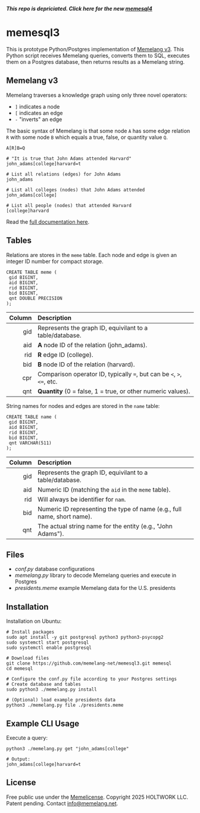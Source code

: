 ***This repo is depriciated. Click here for the new [memesql4](https://github.com/memelang-net/memesql4)***

# memesql3

This is prototype Python/Postgres implementation of [Memelang v3](https://memelang.net/03/). This Python script receives  Memelang queries, converts them to SQL, executes them on a Postgres database, then returns results as a Memelang string.

## Memelang v3

Memelang traverses a knowledge graph using only three novel operators: 
* `]` indicates a node
* `[` indicates an edge
* `-` "inverts" an edge

The basic syntax of Memelang is that some node `A` has some edge relation `R` with some node `B` which equals a true, false, or quantity value `Q`.

	A[R]B=Q

	# "It is true that John Adams attended Harvard"
	john_adams[college]harvard=t

	# List all relations (edges) for John Adams
	john_adams

	# List all colleges (nodes) that John Adams attended
	john_adams[college]

	# List all people (nodes) that attended Harvard
	[college]harvard

Read the [full documentation here](https://memelang.net/03/).


## Tables

Relations are stores in the `meme` table. Each node and edge is given an integer ID number for compact storage.

	CREATE TABLE meme (
	 gid BIGINT, 
	 aid BIGINT, 
	 rid BIGINT, 
	 bid BIGINT, 
	 qnt DOUBLE PRECISION
	);


| Column | Description                                                                           |
|-------:|:--------------------------------------------------------------------------------------|
| gid  | Represents the graph ID, equivilant to a table/database.                                |
| aid  | **A** node ID of the relation (john_adams).                                             |
| rid  | **R** edge ID (college).                                                                |
| bid  | **B** node ID of the relation (harvard).                                                |
| cpr  | Comparison operator ID, typically `=`, but can be `<`, `>`, `<=`, etc.                  |
| qnt  | **Quantity** (0 = false, 1 = true, or other numeric values).                            |


String names for nodes and edges are stored in the `name` table:

	CREATE TABLE name (
	 gid BIGINT, 
	 aid BIGINT, 
	 rid BIGINT, 
	 bid BIGINT, 
	 qnt VARCHAR(511)
	);

| Column | Description                                                              |
|-------:|:-------------------------------------------------------------------------|
| gid  | Represents the graph ID, equivilant to a table/database.                   |
| aid  | Numeric ID (matching the `aid` in the `meme` table).                       |
| rid  | Will always be identifier for `nam`.                                       |
| bid  | Numeric ID representing the type of name (e.g., full name, short name).    |
| qnt  | The actual string name for the entity (e.g., "John Adams").                |


## Files

* *conf.py* database configurations
* *memelang.py* library to decode Memelang queries and execute in Postgres
* *presidents.meme* example Memelang data for the U.S. presidents


## Installation

Installation on Ubuntu:

	# Install packages
	sudo apt install -y git postgresql python3 python3-psycopg2
	sudo systemctl start postgresql
	sudo systemctl enable postgresql
	
	# Download files
	git clone https://github.com/memelang-net/memesql3.git memesql
	cd memesql

	# Configure the conf.py file according to your Postgres settings
	# Create database and tables
	sudo python3 ./memelang.py install

	# (Optional) load example presidents data
	python3 ./memelang.py file ./presidents.meme


## Example CLI Usage

Execute a query:

	python3 ./memelang.py get "john_adams[college"

	# Output:
	john_adams[college]harvard=t


## License

Free public use under the [Memelicense](https://memelicense.net/). Copyright 2025 HOLTWORK LLC. Patent pending. Contact info@memelang.net.
